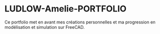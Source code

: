 # LUDLOW-Amelie-PORTFOLIO
Ce portfolio met en avant mes créations personnelles et ma progression en modélisation et simulation sur FreeCAD.
